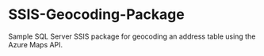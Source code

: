 # SSIS-Geocoding-Package
Sample SQL Server SSIS package for geocoding an address table using the Azure Maps API.
